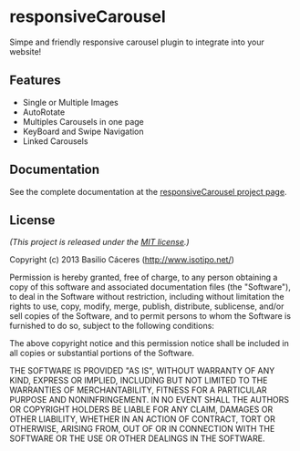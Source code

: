 # responsiveCarousel

Simpe and friendly responsive carousel plugin to integrate into your website!

## Features

* Single or Multiple Images
* AutoRotate
* Multiples Carousels in one page
* KeyBoard and Swipe Navigation
* Linked Carousels

## Documentation

See the complete documentation at the [responsiveCarousel project page][projectpage].

[projectpage]: http://basilio.github.com/responsiveCarousel/

## License

*(This project is released under the [MIT license](https://raw.github.com/paulkinzett/toolbar/master/LICENSE.txt).)*

Copyright (c) 2013 Basilio Cáceres (http://www.isotipo.net/)

Permission is hereby granted, free of charge, to any person obtaining a copy of this software and associated documentation files (the "Software"), to deal in the Software without restriction, including without limitation the rights to use, copy, modify, merge, publish, distribute, sublicense, and/or sell copies of the Software, and to permit persons to whom the Software is furnished to do so, subject to the following conditions:

The above copyright notice and this permission notice shall be included in all copies or substantial portions of the Software.

THE SOFTWARE IS PROVIDED "AS IS", WITHOUT WARRANTY OF ANY KIND, EXPRESS OR IMPLIED, INCLUDING BUT NOT LIMITED TO THE WARRANTIES OF MERCHANTABILITY, FITNESS FOR A PARTICULAR PURPOSE AND NONINFRINGEMENT. IN NO EVENT SHALL THE AUTHORS OR COPYRIGHT HOLDERS BE LIABLE FOR ANY CLAIM, DAMAGES OR OTHER LIABILITY, WHETHER IN AN ACTION OF CONTRACT, TORT OR OTHERWISE, ARISING FROM, OUT OF OR IN CONNECTION WITH THE SOFTWARE OR THE USE OR OTHER DEALINGS IN THE SOFTWARE.
